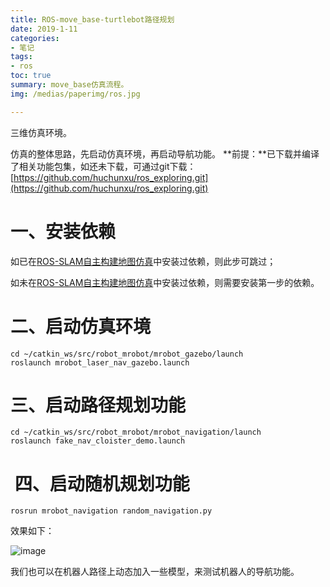 ```yaml
---
title: ROS-move_base-turtlebot路径规划
date: 2019-1-11
categories:
- 笔记
tags:
- ros
toc: true
summary: move_base仿真流程。
img: /medias/paperimg/ros.jpg

---
```

三维仿真环境。<!-- more -->

仿真的整体思路，先启动仿真环境，再启动导航功能。
**前提：**已下载并编译了相关功能包集，如还未下载，可通过git下载：[https://github.com/huchunxu/ros_exploring.git](https://github.com/huchunxu/ros_exploring.git)

# 一、安装依赖
如已在[ROS-SLAM自主构建地图仿真](https://purethought.cn/2019/01/11/ROS-SLAM%E8%87%AA%E4%B8%BB%E6%9E%84%E5%BB%BA%E5%9C%B0%E5%9B%BE%E4%BB%BF%E7%9C%9F/)中安装过依赖，则此步可跳过；

如未在[ROS-SLAM自主构建地图仿真](https://purethought.cn/2019/01/11/ROS-SLAM%E8%87%AA%E4%B8%BB%E6%9E%84%E5%BB%BA%E5%9C%B0%E5%9B%BE%E4%BB%BF%E7%9C%9F/)中安装过依赖，则需要安装第一步的依赖。


# 二、启动仿真环境

```
cd ~/catkin_ws/src/robot_mrobot/mrobot_gazebo/launch
roslaunch mrobot_laser_nav_gazebo.launch
```

# 三、启动路径规划功能

```
cd ~/catkin_ws/src/robot_mrobot/mrobot_navigation/launch
roslaunch fake_nav_cloister_demo.launch
```

#  四、启动随机规划功能

```
rosrun mrobot_navigation random_navigation.py
```

效果如下： 

![image](http://upload-images.jianshu.io/upload_images/16115686-119e7c6c9c5f49fc.png?imageMogr2/auto-orient/strip%7CimageView2/2/w/1240)

我们也可以在机器人路径上动态加入一些模型，来测试机器人的导航功能。
